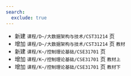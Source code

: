 ```yaml
---
search:
  exclude: true
---
```


- 新建 `课程/D~/大数据架构与技术/CST31214` 页
- 增加 `课程/D~/大数据架构与技术/CST31214` 页 `教材`
- 新建 `课程/K~/控制理论基础/CSE31701` 页
- 增加 `课程/K~/控制理论基础/CSE31701` 页 `教材上`
- 增加 `课程/K~/控制理论基础/CSE31701` 页 `教材下`